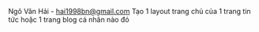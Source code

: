 Ngô Văn Hải - hai1998bn@gmail.com
Tạo 1 layout trang chủ của 1 trang tin tức hoặc 1 trang blog cá nhân nào đó